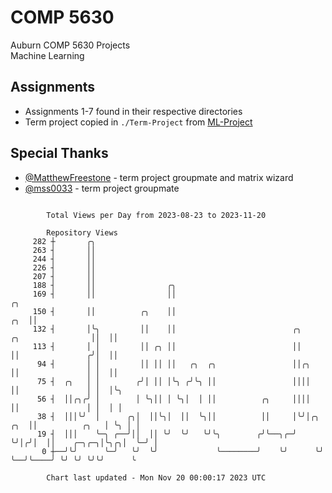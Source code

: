 # COMP 5630
Auburn COMP 5630 Projects  
Machine Learning

## Assignments
- Assignments 1-7 found in their respective directories
- Term project copied in `./Term-Project` from [ML-Project](https://github.com/wumphlett/ML-Project)

## Special Thanks
- [@MatthewFreestone](https://github.com/MatthewFreestone) - term project groupmate and matrix wizard
- [@mss0033](https://github.com/mss0033) - term project groupmate

```

        Total Views per Day from 2023-08-23 to 2023-11-20

        Repository Views
     282 ┼       ╭╮
     263 ┤       ││
     244 ┤       ││
     226 ┤       ││
     207 ┤       ││
     188 ┤       ││                ╭╮
     169 ┤       ││                ││                                                           ╭╮
     150 ┤       ││          ╭╮    ││                                                       ╭╮  ││
     132 ┤       │╰╮         ││    ││                          ╭╮         ╭╮                ││  ││
     113 ┤       │ │         ││ ╭╮ ││                          ││         ││               ╭╯│  ││
      94 ┤       │ │         ││ ││ ││   ╭╮  ╭╮                 ││╭╮       ││               │ │  ││
      75 ┤  ╭╮   │ │        ╭╯│ ││ │╰╮ ╭╯╰╮ ││                 ││││       ││               │ │  │╰╮
      56 ┤  ││╭╮╭╯ │        │ ╰╮││ │ ╰╮│  │ ││          ╭╮     ││││       ││               │ │  │ │
      38 ┤  │││╰╯  │      ╭╮│  ││╰╮│  ││  ╰╮││          ││     │╰╯│╭╮ ╭╮  ││          ╭╮   │ ╰╮ │ │
      19 ┤  │││    ╰─╮ ╭──╯││  ││ ╰╯  ╰╯   ╰╯╰╮        ╭╯╰──╮╭─╯  ╰╯│╭╯│  ││    ╭─╮╭─╮│╰╮╭╮│  ╰─╯ │
       0 ┼──╯╰╯      ╰─╯   ╰╯  ╰╯             ╰────────╯    ╰╯      ╰╯ ╰──╯╰────╯ ╰╯ ╰╯ ╰╯╰╯      ╰

        Chart last updated - Mon Nov 20 00:00:17 2023 UTC
        
```

